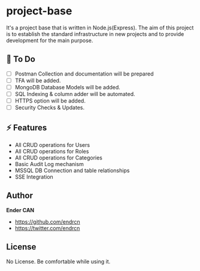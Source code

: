 # project-base

It's a project base that is written in Node.js(Express). The aim of this project is to establish the standard infrastructure in new projects and to provide development for the main purpose.

## 🚀 To Do

- [ ] Postman Collection and documentation will be prepared
- [ ] TFA will be added.
- [ ] MongoDB Database Models will be added.
- [ ] SQL Indexing & column adder will be automated.
- [ ] HTTPS option will be added.
- [ ] Security Checks & Updates.

## ⚡️ Features

- All CRUD operations for Users
- All CRUD operations for Roles
- All CRUD operations for Categories
- Basic Audit Log mechanism
- MSSQL DB Connection and table relationships
- SSE Integration

## Author

**Ender CAN**

- <https://github.com/endrcn>
- <https://twitter.com/endrcn>

## License

No License. Be comfortable while using it.
